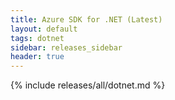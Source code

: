 ```yaml
---
title: Azure SDK for .NET (Latest)
layout: default
tags: dotnet
sidebar: releases_sidebar
header: true
---
```

{% include releases/all/dotnet.md %}